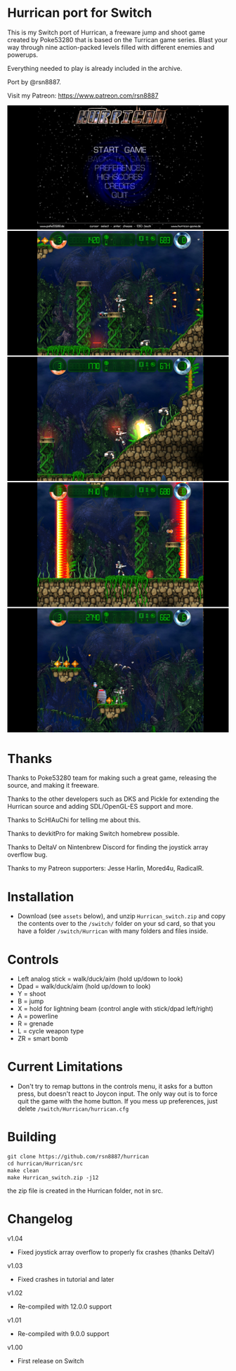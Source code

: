 # Hurrican port for Switch

This is my Switch port of Hurrican, a freeware jump and shoot game created by Poke53280 that is based on the Turrican game series. Blast your way through nine action-packed levels filled with different enemies and powerups.

Everything needed to play is already included in the archive.

Port by @rsn8887.

Visit my Patreon:
https://www.patreon.com/rsn8887

![](/Hurrican/switchdata/screenshots/Hurrican_Switch_1.jpg)
![](/Hurrican/switchdata/screenshots/Hurrican_Switch_2.jpg)
![](/Hurrican/switchdata/screenshots/Hurrican_Switch_3.jpg)
![](/Hurrican/switchdata/screenshots/Hurrican_Switch_4.jpg)
![](/Hurrican/switchdata/screenshots/Hurrican_Switch_5.jpg)

# Thanks

Thanks to Poke53280 team for making such a great game, releasing the source, and making it freeware. 

Thanks to the other developers such as DKS and Pickle for extending the Hurrican source and adding SDL/OpenGL-ES support and more.

Thanks to ScHlAuChi for telling me about this.

Thanks to devkitPro for making Switch homebrew possible.

Thanks to DeltaV on Nintenbrew Discord for finding the joystick array overflow bug.

Thanks to my Patreon supporters: Jesse Harlin, Mored4u, RadicalR.

# Installation

- Download (see `assets` below), and unzip `Hurrican_switch.zip` and copy the contents over to the `/switch/` folder on your sd card, so that you have a folder `/switch/Hurrican` with many folders and files inside.

# Controls

 - Left analog stick = walk/duck/aim (hold up/down to look)
 - Dpad = walk/duck/aim (hold up/down to look)
 - Y = shoot
 - B = jump
 - X = hold for lightning beam (control angle with stick/dpad left/right)
 - A = powerline
 - R = grenade
 - L = cycle weapon type 
 - ZR = smart bomb

# Current Limitations

 - Don't try to remap buttons in the controls menu, it asks for a button press, but doesn't react to Joycon input. The only way out is to force quit the game with the home button. If you mess up preferences, just delete `/switch/Hurrican/hurrican.cfg`

# Building

```
git clone https://github.com/rsn8887/hurrican
cd hurrican/Hurrican/src
make clean
make Hurrican_switch.zip -j12
```
the zip file is created in the Hurrican folder, not in src.

# Changelog
v1.04

- Fixed joystick array overflow to properly fix crashes (thanks DeltaV)

v1.03

- Fixed crashes in tutorial and later

v1.02

- Re-compiled with 12.0.0 support

v1.01

- Re-compiled with 9.0.0 support

v1.00

- First release on Switch
